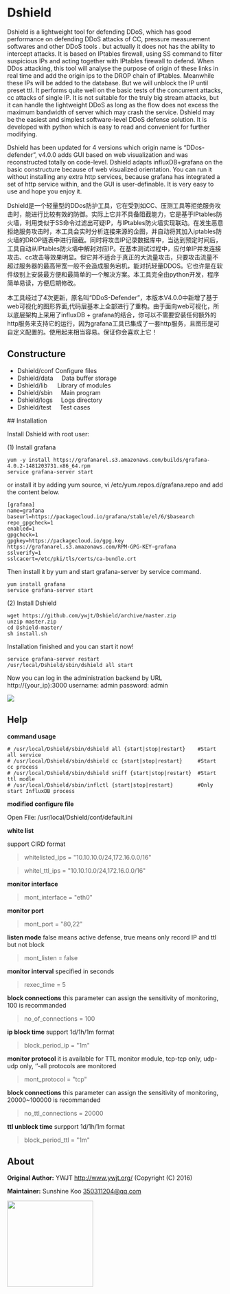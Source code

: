 # Dshield

Dshield is a lightweight tool for defending DDoS, which has good performance on defending DDoS attacks of CC, pressure measurement softwares and other DDoS tools . but actually it does not has the ability to intercept attacks. It is based on IPtables firewall, using SS command to filter suspicious IPs and acting together with IPtables firewall to defend. When DDos attacking, this tool will analyse the purpose of origin of these links in real time and add the origin ips to the DROP chain of IPtables. Meanwhile these IPs will be added to the database. But we will unblock the IP until preset ttl. It performs quite well on the basic tests of the concurrent attacks, cc attacks of single IP. It is not suitable for the truly big stream attacks, but it can handle the lightweight DDoS as long as the flow does not excess the maximum bandwidth of server which may crash the service. Dshield may be the easiest and simplest software-level DDoS defense solution. It is developed with python which is easy to read and convenient for further modifying.

Dshield has been updated for 4 versions which origin name is “DDos-defender”, v4.0.0 adds GUI based on web visualization and was reconstructed totally on code-level. Dshield adapts influxDB+grafana on the basic constructure because of web visualized orientation. You can run it without installing any extra http services, because grafana has integrated a set of http service within, and the GUI is user-definable. It is very easy to use and hope you enjoy it. 

Dshield是一个轻量型的DDos防护工具，它在受到如CC、压测工具等拒绝服务攻击时，能进行比较有效的防御。实际上它并不具备阻截能力，它是基于IPtables防火墙，利用类似于SS命令过滤出可疑IP，与IPtables防火墙实现联动。在发生恶意拒绝服务攻击时，本工具会实时分析连接来源的企图，并自动将其加入iptables防火墙的DROP链表中进行阻截。同时将攻击IP记录数据库中，当达到预定时间后，工具自动从IPtables防火墙中解封对应IP。在基本测试过程中，应付单IP并发连接攻击、cc攻击等效果明显。但它并不适合于真正的大流量攻击，只要攻击流量不超过服务器的最高带宽一般不会造成服务宕机，能对抗轻量DDOS。它也许是在软件级别上安装最方便和最简单的一个解决方案。本工具完全由python开发，程序简单易读，方便后期修改。

本工具经过了4次更新，原名叫“DDoS-Defender”，本版本V4.0.0中新增了基于web可视化的图形界面,代码层基本上全部进行了重构。由于面向web可视化，所以底层架构上采用了influxDB + grafana的结合，你可以不需要安装任何额外的http服务来支持它的运行，因为grafana工具已集成了一套http服务，且图形是可自定义配置的。使用起来相当容易。保证你会喜欢上它！

## Constructure
* Dshield/conf     Configure files
* Dshield/data     Data buffer storage
* Dshield/lib      Library of modules
* Dshield/sbin     Main program
* Dshield/logs     Logs directory
* Dshield/test     Test cases

## Installation

Install Dshield with root user:

(1) Install grafana
```shell
yum -y install https://grafanarel.s3.amazonaws.com/builds/grafana-4.0.2-1481203731.x86_64.rpm
service grafana-server start
```
or install it by adding yum source, vi /etc/yum.repos.d/grafana.repo and add the content below.
```shell
[grafana]
name=grafana
baseurl=https://packagecloud.io/grafana/stable/el/6/$basearch
repo_gpgcheck=1
enabled=1
gpgcheck=1
gpgkey=https://packagecloud.io/gpg.key https://grafanarel.s3.amazonaws.com/RPM-GPG-KEY-grafana
sslverify=1
sslcacert=/etc/pki/tls/certs/ca-bundle.crt
```

Then install it by yum and start grafana-server by service command.
```shell
yum install grafana
service grafana-server start
```

(2) Install Dshield
```shell
wget https://github.com/ywjt/Dshield/archive/master.zip
unzip master.zip
cd Dshield-master/
sh install.sh
```

Installation finished and you can start it now!
```shell
service grafana-server restart
/usr/local/Dshield/sbin/dshield all start
```
Now you can log in the administration backend by URL http://{your_ip}:3000
username: admin
password: admin

<img src="https://github.com/ywjt/Dshield/blob/master/demo.png">

## Help

**command usage**
```shell
# /usr/local/Dshield/sbin/dshield all {start|stop|restart}    #Start all service
# /usr/local/Dshield/sbin/dshield cc {start|stop|restart}     #Start cc process
# /usr/local/Dshield/sbin/dshield sniff {start|stop|restart}  #Start ttl modle
# /usr/local/Dshield/sbin/inflctl {start|stop|restart}        #Only start InfluxDB process
```

**modified configure file**

Open File: /usr/local/Dshield/conf/default.ini


**white list**

support CIRD format
> whitelisted_ips = "10.10.10.0/24,172.16.0.0/16"

> whitel_ttl_ips = "10.10.10.0/24,172.16.0.0/16"

**monitor interface**
> mont_interface = "eth0"

**monitor port**
> mont_port = "80,22"

**listen mode**
false means active defense, true means only record IP and ttl but not block
> mont_listen = false

**monitor interval**
specified in seconds
> rexec_time = 5

**block connections**
this parameter can assign the sensitivity of monitoring, 100 is recommanded
> no_of_connections = 100

**ip block time**
support 1d/1h/1m format
> block_period_ip = "1m"

**monitor protocol**
it is available for TTL monitor module, tcp-tcp only, udp-udp only, ‘’-all protocols are monitored
> mont_protocol = "tcp"

**block connections**
this parameter can assign the sensitivity of monitoring, 20000~100000 is recommanded
> no_ttl_connections = 20000

**ttl unblock time**
surpport 1d/1h/1m format
> block_period_ttl = "1m"


## About

**Original Author:** YWJT http://www.ywjt.org/ (Copyright (C) 2016)

**Maintainer:** Sunshine Koo <350311204@qq.com>

<img src="http://www.ywjt.org/ywjtshare.png" width="200px">
